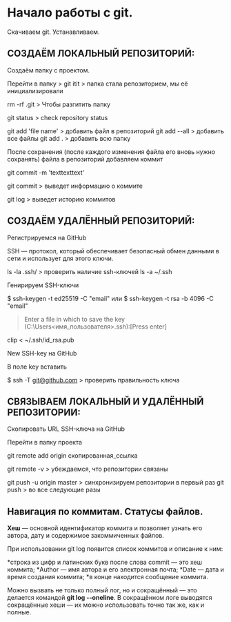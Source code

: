 # Начало работы с git.

Скачиваем git. Устанавливаем.

## СОЗДАЁМ ЛОКАЛЬНЫЙ РЕПОЗИТОРИЙ:

Создаём папку с проектом.

Перейти в папку > git itit > папка стала репозиторием, мы её инициализировали

rm -rf .git > Чтобы разгитить папку 

git status > check repository status

git add 'file name' > добавить файл в репозиторий
git add --all > добавить все файлы
git add . > добавить всю папку

После сохранения (после каждого изменения файла его вновь нужно сохранять) файла в репозиторий добавляем коммит

git commit -m 'texttexttext'

git commit > выведет информацию о коммите

git log > выведет историю коммитов


## СОЗДАЁМ УДАЛЁННЫЙ РЕПОЗИТОРИЙ:

Регистрируемся на GitHub

SSH — протокол, который обеспечивает безопасный обмен данными в сети и использует для этого ключи.

ls -la .ssh/ > проверить наличие ssh-ключей
ls -a ~/.ssh

Генирируем SSH-ключи

$ ssh-keygen -t ed25519 -C "email"
или
$ ssh-keygen -t rsa -b 4096 -C "email"

> Enter a file in which to save the key (C:\Users\<имя_пользователя>\.ssh\):[Press enter]

clip < ~/.ssh/id_rsa.pub

New SSH-key на GitHub

В поле key вставить

$ ssh -T git@github.com > проверить правильность ключа


## СВЯЗЫВАЕМ ЛОКАЛЬНЫЙ И УДАЛЁННЫЙ РЕПОЗИТОРИИ:

Скопировать URL SSH-ключа на GitHub

Перейти в папку проекта

git remote add origin скопированная_ссылка

git remote -v > убеждаемся, что репозитории связаны

git push -u origin master > синхронизируем репозитории в первый раз
git push > во все следующие разы

## Навигация по коммитам. Статусы файлов.

**Хеш** — основной идентификатор коммита и позволяет узнать его автора, дату и содержимое закоммиченных файлов.

При использовании git log появится список коммитов и описание к ним:

*строка из цифр и латинских букв после слова commit — это хеш коммита;
*Author — имя автора и его электронная почта;
*Date — дата и время создания коммита;
*в конце находится сообщение коммита.

Можно вызвать не только полный лог, но и сокращённый — это делается командой **git log --oneline**.
В сокращённом логе выводятся сокращённые хеши — их можно использовать точно так же, как и полные.
